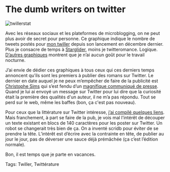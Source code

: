 # The dumb writers on twitter



![twillerstat](http://blog.tcrouzet.comhttps://tcrouzet.com/images_tc/2009/08/twillerstat.png)

Avec les réseaux sociaux et les plateformes de microblogging, on ne peut plus avoir de secret pour personne. Ce graphique indique le nombre de tweets postés pour [mon twiller](http://twiller.tcrouzet.com/) depuis son lancement en décembre dernier. Plus je consacre de temps à [Starglider](http://blog.tcrouzet.com/2009/07/10/le-socialisme-selon-starglider/), moins je twitteromance. Logique. [D’autres graphiques](http://tweetstats.com/graphs/tcrouzet) montrent que je n’ai aucun goût pour le travail nocturne.

J’ai envie de dédier ces graphiques à tous ceux qui ces derniers temps annoncent qu’ils sont les premiers à publier des romans sur Twitter. Le dernier en date auquel je ne peux m’empêcher de faire de la publicité est [Christophe Sims](http://christophesims.blogspot.com/) qui s’est fendu d’un [magnifique communiqué de presse](http://www.worldnews-net.com/index.php/Livres/roman-twtiter304.html). Quand je lui ai envoyé un message sur Twitter pour lui dire que la curiosité était la première des qualités d'un auteur, il ne m’a pas répondu. Tout se perd sur le web, même les baffes (bon, ça c'est pas nouveau).

Pour ceux que la littérature sur Twitter intéresse, [j’ai compilé quelques liens](http://twiller.tcrouzet.com/definitions/). Mais franchement, à part se faire de la pub, je vois mal l’intérêt de découper un texte existant en blocs de 140 caractères pour les poster sur Twitter. Un robot se changerait très bien de ça. On a inventé scridb pour éviter de se prendre la tête. L’intérêt est d’écrire avec la contrainte en tête, de publier au jour le jour, pas de déverser une sauce déjà prémâchée (ça c’est l’édition normale).

Bon, il est temps que je parte en vacances.

Tags: Twiller, Twittérature